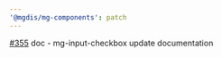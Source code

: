 ```yaml
---
'@mgdis/mg-components': patch
---
```


[#355](https://gitlab.mgdis.fr/core/core-ui/core-ui/-/issues/355) doc - mg-input-checkbox update documentation
